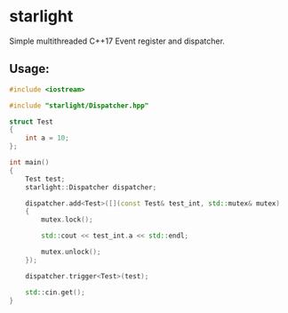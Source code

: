 # starlight

Simple multithreaded C++17 Event register and dispatcher.

## Usage:
```cpp
#include <iostream>

#include "starlight/Dispatcher.hpp"

struct Test
{
	int a = 10;
};

int main()
{
	Test test;
	starlight::Dispatcher dispatcher;

	dispatcher.add<Test>([](const Test& test_int, std::mutex& mutex)
	{
		mutex.lock();

		std::cout << test_int.a << std::endl;

		mutex.unlock();
	});

	dispatcher.trigger<Test>(test);

	std::cin.get();
}
```